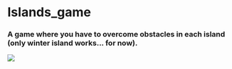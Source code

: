 # Islands_game
<h3>A game where you have to overcome obstacles in each island (only winter island works... for now).</h3>
<img src='Islands_game/img_showcase.png'>
